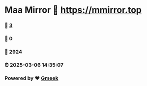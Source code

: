 # Maa Mirror :link: https://mmirror.top 
### :page_facing_up: [3](https://mmirror.top/tag.html) 
### :speech_balloon: 0 
### :hibiscus: 2924 
### :alarm_clock: 2025-03-06 14:35:07 
### Powered by :heart: [Gmeek](https://github.com/Meekdai/Gmeek)
